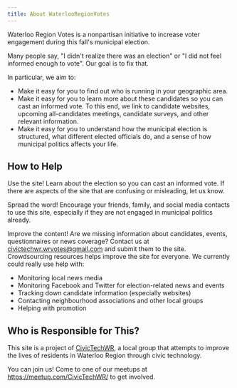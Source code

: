 ```yaml
---
title: About WaterlooRegionVotes
---
```


Waterloo Region Votes is a nonpartisan initiative to 
increase voter engagement during this fall's municipal election. 

Many people say, "I didn't realize there was an election" or "I did
not feel informed enough to vote". Our goal is to fix that.

In particular, we aim to:

- Make it easy for you to find out who is running in your geographic
  area.
- Make it easy for you to learn more about these candidates so you can
  cast an informed vote. To this end, we link to candidate websites,
  upcoming all-candidates meetings, candidate surveys, and other
  relevant information.
- Make it easy for you to understand how the municipal election is
  structured, what different elected officials do, and a sense of
  how municipal politics affects your life. 

## How to Help

Use the site! Learn about the election so you can cast an informed
vote. If there are aspects of the site that are confusing or
misleading, let us know. 

Spread the word! Encourage your friends, family, and social media
contacts to use this site, especially if they are not engaged in
municipal politics already. 

Improve the content! Are we missing information about candidates, events,
questionnaires or news coverage? Contact us at
civictechwr.wrvotes@gmail.com and submit them to
the site. Crowdsourcing resources helps improve the site for everyone.
We currently could really use help with: 

- Monitoring local news media
- Monitoring Facebook and Twitter for election-related news and events
- Tracking down candidate information (especially websites)
- Contacting neighbourhood associations and other local groups
- Helping with promotion 


## Who is Responsible for This?

This site is a project of [CivicTechWR](https://civictechwr.org), a
local group that attempts to improve the lives of residents in
Waterloo Region through civic technology. 

You can join us! Come to one of our meetups at
<https://meetup.com/CivicTechWR/> to get involved. 
